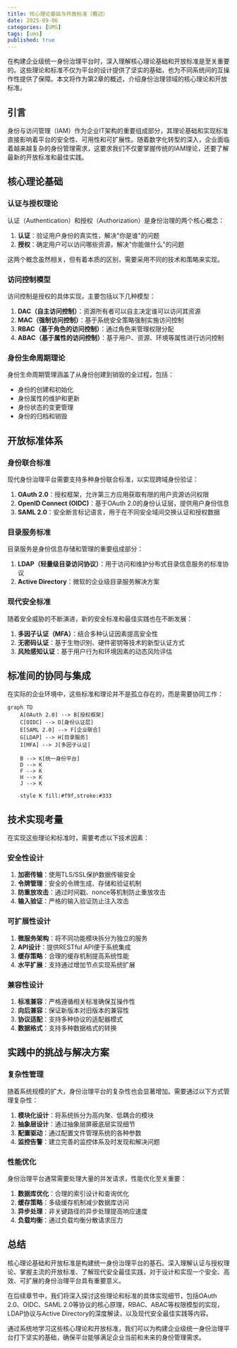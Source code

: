 ```yaml
---
title: 核心理论基础与开放标准（概述）
date: 2025-09-06
categories: [UMS]
tags: [ums]
published: true
---
```


在构建企业级统一身份治理平台时，深入理解核心理论基础和开放标准是至关重要的。这些理论和标准不仅为平台的设计提供了坚实的基础，也为不同系统间的互操作性提供了保障。本文将作为第2章的概述，介绍身份治理领域的核心理论和开放标准。

## 引言

身份与访问管理（IAM）作为企业IT架构的重要组成部分，其理论基础和实现标准直接影响着平台的安全性、可用性和可扩展性。随着数字化转型的深入，企业面临着越来越复杂的身份管理需求，这要求我们不仅要掌握传统的IAM理论，还要了解最新的开放标准和最佳实践。

## 核心理论基础

### 认证与授权理论

认证（Authentication）和授权（Authorization）是身份治理的两个核心概念：

1. **认证**：验证用户身份的真实性，解决"你是谁"的问题
2. **授权**：确定用户可以访问哪些资源，解决"你能做什么"的问题

这两个概念虽然相关，但有着本质的区别，需要采用不同的技术和策略来实现。

### 访问控制模型

访问控制是授权的具体实现，主要包括以下几种模型：

1. **DAC（自主访问控制）**：资源所有者可以自主决定谁可以访问其资源
2. **MAC（强制访问控制）**：基于系统安全策略强制实施访问控制
3. **RBAC（基于角色的访问控制）**：通过角色来管理权限分配
4. **ABAC（基于属性的访问控制）**：基于用户、资源、环境等属性进行访问控制

### 身份生命周期理论

身份生命周期管理涵盖了从身份创建到销毁的全过程，包括：
- 身份的创建和初始化
- 身份属性的维护和更新
- 身份状态的变更管理
- 身份的归档和销毁

## 开放标准体系

### 身份联合标准

现代身份治理平台需要支持多种身份联合标准，以实现跨域身份验证：

1. **OAuth 2.0**：授权框架，允许第三方应用获取有限的用户资源访问权限
2. **OpenID Connect (OIDC)**：基于OAuth 2.0的身份认证层，提供用户身份信息
3. **SAML 2.0**：安全断言标记语言，用于在不同安全域间交换认证和授权数据

### 目录服务标准

目录服务是身份信息存储和管理的重要组成部分：

1. **LDAP（轻量级目录访问协议）**：用于访问和维护分布式目录信息服务的标准协议
2. **Active Directory**：微软的企业级目录服务解决方案

### 现代安全标准

随着安全威胁的不断演进，新的安全标准和最佳实践也在不断发展：

1. **多因子认证（MFA）**：结合多种认证因素提高安全性
2. **无密码认证**：基于生物识别、硬件密钥等技术的新型认证方式
3. **风险感知认证**：基于用户行为和环境因素的动态风险评估

## 标准间的协同与集成

在实际的企业环境中，这些标准和理论并不是孤立存在的，而是需要协同工作：

```mermaid
graph TD
    A[OAuth 2.0] --> B[授权框架]
    C[OIDC] --> D[身份认证层]
    E[SAML 2.0] --> F[企业联合]
    G[LDAP] --> H[目录服务]
    I[MFA] --> J[多因子认证]
    
    B --> K[统一身份平台]
    D --> K
    F --> K
    H --> K
    J --> K
    
    style K fill:#f9f,stroke:#333
```

## 技术实现考量

在实现这些理论和标准时，需要考虑以下技术因素：

### 安全性设计

1. **加密传输**：使用TLS/SSL保护数据传输安全
2. **令牌管理**：安全的令牌生成、存储和验证机制
3. **防重放攻击**：通过时间戳、nonce等机制防止重放攻击
4. **输入验证**：严格的输入验证防止注入攻击

### 可扩展性设计

1. **微服务架构**：将不同功能模块拆分为独立的服务
2. **API设计**：提供RESTful API便于系统集成
3. **缓存策略**：合理的缓存机制提高系统性能
4. **水平扩展**：支持通过增加节点实现系统扩展

### 兼容性设计

1. **标准兼容**：严格遵循相关标准确保互操作性
2. **向后兼容**：保证新版本对旧版本的兼容性
3. **协议适配**：支持多种协议的适配器模式
4. **数据格式**：支持多种数据格式的转换

## 实践中的挑战与解决方案

### 复杂性管理

随着系统规模的扩大，身份治理平台的复杂性也会显著增加。需要通过以下方式管理复杂性：

1. **模块化设计**：将系统拆分为高内聚、低耦合的模块
2. **抽象层设计**：通过抽象层屏蔽底层实现细节
3. **配置驱动**：通过配置文件管理系统的各种参数
4. **监控告警**：建立完善的监控体系及时发现和解决问题

### 性能优化

身份治理平台通常需要处理大量的并发请求，性能优化至关重要：

1. **数据库优化**：合理的索引设计和查询优化
2. **缓存策略**：多级缓存机制减少数据库访问
3. **异步处理**：非关键路径的异步处理提高响应速度
4. **负载均衡**：通过负载均衡分散请求压力

## 总结

核心理论基础和开放标准是构建统一身份治理平台的基石。深入理解认证与授权理论、掌握主流的开放标准、了解现代安全最佳实践，对于设计和实现一个安全、高效、可扩展的身份治理平台具有重要意义。

在后续章节中，我们将深入探讨这些理论和标准的具体实现细节，包括OAuth 2.0、OIDC、SAML 2.0等协议的核心原理，RBAC、ABAC等权限模型的实现，LDAP协议与Active Directory的深度解读，以及现代安全最佳实践等内容。

通过系统地学习这些核心理论和开放标准，我们可以为构建企业级统一身份治理平台打下坚实的基础，确保平台能够满足企业当前和未来的身份管理需求。
